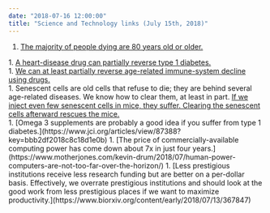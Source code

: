 ```yaml
---
date: "2018-07-16 12:00:00"
title: "Science and Technology links (July 15th, 2018)"
---
```




1. <a href="https://ourworldindata.org/grapher/annual-deaths-by-age-england-and-wales">The majority of people dying are 80 years old or older.<br/>
</a>
1. <a href="https://www.nature.com/articles/s41591-018-0089-4">A heart-disease drug can partially reverse type 1 diabetes.<br/>
</a>
1. <a href="http://stm.sciencemag.org/content/10/449/eaaq1564.full">We can at least partially reverse age-related immune-system decline using drugs.<br/>
</a>
1. Senescent cells are old cells that refuse to die; they are behind several age-related diseases. We know how to clear them, at least in part. <a href="https://www.nature.com/articles/s41591-018-0092-9">If we inject even few senescent cells in mice, they suffer. Clearing the senescent cells afterward rescues the mice.<br/>
</a>
1. [Omega 3 supplements are probably a good idea if you suffer from type 1 diabetes.](https://www.jci.org/articles/view/87388?key=bbb2df2018c8c18d1e0b)
1. [The price of commercially-available computing power has come down about 7x in just four years.](https://www.motherjones.com/kevin-drum/2018/07/human-power-computers-are-not-too-far-over-the-horizon/)
1. [Less prestigious institutions receive less research funding but are better on a per-dollar basis. Effectively, we overrate prestigious institutions and should look at the good work from less prestigious places if we want to maximize productivity.](https://www.biorxiv.org/content/early/2018/07/13/367847)


